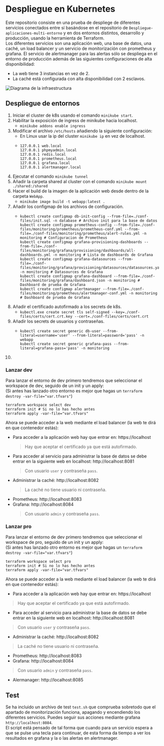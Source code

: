 # Despliegue en Kubernetes
Este repositorio consiste en una prueba de despliege de diferentes servicios conectados entre sí basándose en el repositorio de `Despliegue-aplicaciones-multi-entorno` y en dos entornos distintos, desarrollo y producción, usando la herramienta de Terraform.<br>
Los diferentes servicios son una aplicación web, una base de datos, una caché, un load balancer y un servicio de monitorización con prometheus y grafana. El servicio de alertmanager para las alertas sólo se despliega en el entorno de producción además de las siguientes configuraciones de alta disponibilidad:
* La web tiene 3 instancias en vez de 2.
* La caché está configurada con alta disponibilidad con 2 esclavos.

![Diagrama de la infraestructura](./infraestructura-terraform.png)

## Despliegue de entornos
1. Iniciar el cluster de k8s usando el comando `minikube start`.
2. Habilitar la exposición de ingress de minikube hacia localhost.
   - `minikube addons enable ingress`
3. Modificar el archivo `/etc/hosts` añadiendo la siguiente configuración:
   - En Linux usar la ip del cluster `minikube ip` en vez de localhost.
   - ```
     127.0.0.1 web.local
     127.0.0.1 phpmyadmin.local
     127.0.0.1 redis.local
     127.0.0.1 prometheus.local
     127.0.0.1 grafana.local
     127.0.0.1 alertmanager.local
     ```
4. Ejecutar el comando `minikube tunnel`
5. Añadir la carpeta shared al cluster con el comando `minikube mount ./shared:/shared`
6. Hacer el build de la imagen de la aplicación web desde dentro de la carpeta `WebApp`.
   - `minikube image build -t webapp:latest .`
7. Añadir los configmap de los archivos de configuración.
   - ```
     kubectl create configmap db-init-config --from-file=./conf-files/init.sql -n database # Archivo init para la base de datos
     kubectl create configmap prometheus-config --from-file=./conf-files/monitoring/prometheus/prometheus-conf.yml --from-file=./conf-files/monitoring/prometheus/alert-rules.yml -n monitoring # Configuracion de Prometheus
     kubectl create configmap grafana-provisioning-dashboards --from-file=./conf-files/monitoring/grafana/provisioning/dashboards/all-dashboards.yml -n monitoring # Lista de dashboards de Grafana
     kubectl create configmap grafana-datasources --from-file=./conf-files/monitoring/grafana/provisioning/datasources/datasources.yaml -n monitoring # Datasources de Grafana
     kubectl create configmap grafana-dashboard --from-file=./conf-files/monitoring/grafana/dashboard.json -n monitoring # Dashboard de prueba de Grafana
     kubectl create configmap alertmanager --from-file=./conf-files/monitoring/prometheus/alertmanager-conf.yml -n monitoring # Dashboard de prueba de Grafana
     ```
8. Añadir el certificado autofirmado a los secrets de k8s.
   - `kubectl.exe create secret tls self-signed --key=./conf-files/certs/cert.crt.key --cert=./conf-files/certs/cert.crt`
9. Añadir los secrets de usuarios y contraseñas.
   - ```
     kubectl create secret generic db-user --from-literal=username='user' --from-literal=password='pass' -n webapp
     kubectl create secret generic grafana-pass --from-literal=grafana-pass='pass' -n monitoring
     ```
10. 


### Lanzar dev
Para lanzar el entorno de dev primero tendremos que seleccionar el workspace de dev, seguido de un init y un apply:<br>
(Si antes has lanzado otro entorno es mejor que hagas un `terraform destroy -var-file="var.tfvars"`)
```
terraform workspace select dev
terraform init # Si no lo has hecho antes
terraform apply -var-file="var.tfvars"
```
Ahora se puede acceder a la web mediante el load balancer (la web te dirá en que contenedor estás):
* Para acceder a la aplicación web hay que entrar en: https://localhost
    > Hay que aceptar el certificado ya que está autofirmado.
* Para acceder al servicio para administrar la base de datos se debe entrar en la siguiente web en localhost: http://localhost:8081
    > Con usuario `user` y contraseña `pass`.
* Administrar la caché: http://localhost:8082
    > La caché no tiene usuario ni contraseña.
* Prometheus: http://localhost:8083
* Grafana: http://localhost:8084
    > Con usuario `admin` y contraseña `pass`.

### Lanzar pro
Para lanzar el entorno de dev primero tendremos que seleccionar el workspace de pro, seguido de un init y un apply:<br>
(Si antes has lanzado otro entorno es mejor que hagas un `terraform destroy -var-file="var.tfvars"`)
```
terraform workspace select pro
terraform init # Si no lo has hecho antes
terraform apply -var-file="var.tfvars"
```
Ahora se puede acceder a la web mediante el load balancer (la web te dirá en que contenedor estás):
* Para acceder a la aplicación web hay que entrar en: https://localhost
> Hay que aceptar el certificado ya que está autofirmado.
* Para acceder al servicio para administrar la base de datos se debe entrar en la siguiente web en localhost: http://localhost:8081
> Con usuario `user` y contraseña `pass`.
* Administrar la caché: http://localhost:8082
> La caché no tiene usuario ni contraseña.
* Prometheus: http://localhost:8083
* Grafana: http://localhost:8084
> Con usuario `admin` y contraseña `pass`.
* Alermanager: http://localhost:8085

## Test
Se ha incluido un archivo de test `test.sh` que comprueba sobretodo que el apartado de monitorización funciona, apagando y encendiendo los diferentes servicios. Puedes seguir sus acciones mediante grafana `http://localhost:8084`.<br>
El script está pensado de tal forma que cuando para un servicio espera a que se pulse una tecla para continuar, de esta forma da tiempo a ver los resultados en grafana y la o las alertas en alertmanager.